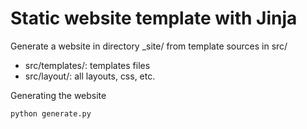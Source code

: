# Static website template with Jinja

Generate a website in directory _site/ from template sources in src/
* src/templates/: templates files
* src/layout/: all layouts, css, etc.

Generating the website
```
python generate.py
```